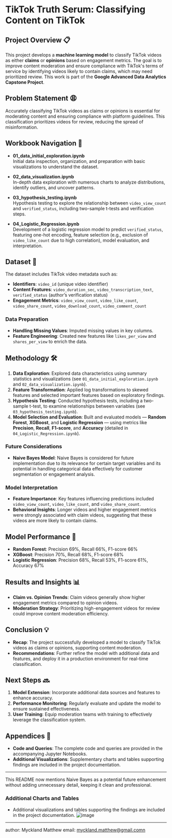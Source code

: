 # TikTok Truth Serum: Classifying Content on TikTok

## Project Overview 📋
This project develops a **machine learning model** to classify TikTok videos as either **claims** or **opinions** based on engagement metrics. The goal is to improve content moderation and ensure compliance with TikTok's terms of service by identifying videos likely to contain claims, which may need prioritized review. This work is part of the **Google Advanced Data Analytics Capstone Project**.

## Problem Statement 😩
Accurately classifying TikTok videos as claims or opinions is essential for moderating content and ensuring compliance with platform guidelines. This classification prioritizes videos for review, reducing the spread of misinformation.

## Workbook Navigation 📂

- **01_data_initial_exploration.ipynb**  
  Initial data inspection, organization, and preparation with basic visualizations to understand the dataset.

- **02_data_visualization.ipynb**  
  In-depth data exploration with numerous charts to analyze distributions, identify outliers, and uncover patterns.

- **03_hypothesis_testing.ipynb**  
  Hypothesis testing to explore the relationship between `video_view_count` and `verified_status`, including two-sample t-tests and verification steps.

- **04_Logistic_Regression.ipynb**  
  Development of a logistic regression model to predict `verified_status`, featuring one-hot encoding, feature selection (e.g., exclusion of `video_like_count` due to high correlation), model evaluation, and interpretation.

## Dataset 🔢
The dataset includes TikTok video metadata such as:
- **Identifiers**: `video_id` (unique video identifier)
- **Content Features**: `video_duration_sec`, `video_transcription_text`, `verified_status` (author’s verification status)
- **Engagement Metrics**: `video_view_count`, `video_like_count`, `video_share_count`, `video_download_count`, `video_comment_count`

### Data Preparation
- **Handling Missing Values**: Imputed missing values in key columns.
- **Feature Engineering**: Created new features like `likes_per_view` and `shares_per_view` to enrich the data.

## Methodology 🛠️
1. **Data Exploration**: Explored data characteristics using summary statistics and visualizations (see `01_data_initial_exploration.ipynb` and `02_data_visualization.ipynb`).
2. **Feature Transformation**: Applied log transformations to skewed features and selected important features based on exploratory findings.
3. **Hypothesis Testing**: Conducted hypothesis tests, including a two-sample t-test, to examine relationships between variables (see `03_hypothesis_testing.ipynb`).
4. **Model Selection and Evaluation**: Built and evaluated models — **Random Forest**, **XGBoost**, and **Logistic Regression** — using metrics like **Precision**, **Recall**, **F1-score**, and **Accuracy** (detailed in `04_Logistic_Regression.ipynb`).

### Future Considerations
- **Naive Bayes Model**: Naive Bayes is considered for future implementation due to its relevance for certain target variables and its potential in handling categorical data effectively for customer segmentation or engagement analysis.

### Model Interpretation
- **Feature Importance**: Key features influencing predictions included `video_view_count`, `video_like_count`, and `video_share_count`.
- **Behavioral Insights**: Longer videos and higher engagement metrics were strongly associated with claim videos, suggesting that these videos are more likely to contain claims.

## Model Performance 🔩
- **Random Forest**: Precision 69%, Recall 66%, F1-score 66%
- **XGBoost**: Precision 70%, Recall 68%, F1-score 68%
- **Logistic Regression**: Precision 68%, Recall 53%, F1-score 61%, Accuracy 67%

## Results and Insights 📊
- **Claim vs. Opinion Trends**: Claim videos generally show higher engagement metrics compared to opinion videos.
- **Moderation Strategy**: Prioritizing high-engagement videos for review could improve content moderation efficiency.

## Conclusion 💡
- **Recap**: The project successfully developed a model to classify TikTok videos as claims or opinions, supporting content moderation.
- **Recommendations**: Further refine the model with additional data and features, and deploy it in a production environment for real-time classification.

## Next Steps 🔜
1. **Model Extension**: Incorporate additional data sources and features to enhance accuracy.
2. **Performance Monitoring**: Regularly evaluate and update the model to ensure sustained effectiveness.
3. **User Training**: Equip moderation teams with training to effectively leverage the classification system.

## Appendices 📑
- **Code and Queries**: The complete code and queries are provided in the accompanying Jupyter Notebooks.
- **Additional Visualizations**: Supplementary charts and tables supporting findings are included in the project documentation.

--- 

This README now mentions Naive Bayes as a potential future enhancement without adding unnecessary detail, keeping it clean and professional.
### Additional Charts and Tables
- Additional visualizations and tables supporting the findings are included in the project documentation.
  ![image](https://github.com/user-attachments/assets/9c04cafe-1189-4e82-aac9-4a4e9b5e1a2e)
---

author: Myckland Matthew
email: myckland.matthew@gmail.comn
